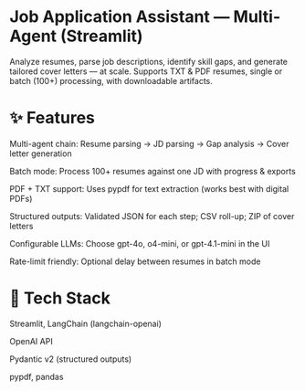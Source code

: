 # Job Application Assistant — Multi-Agent (Streamlit)
Analyze resumes, parse job descriptions, identify skill gaps, and generate tailored cover letters — at scale.
Supports TXT & PDF resumes, single or batch (100+) processing, with downloadable artifacts.

# ✨ Features
Multi-agent chain: Resume parsing → JD parsing → Gap analysis → Cover letter generation

Batch mode: Process 100+ resumes against one JD with progress & exports

PDF + TXT support: Uses pypdf for text extraction (works best with digital PDFs)

Structured outputs: Validated JSON for each step; CSV roll-up; ZIP of cover letters

Configurable LLMs: Choose gpt-4o, o4-mini, or gpt-4.1-mini in the UI

Rate-limit friendly: Optional delay between resumes in batch mode

# 🧱 Tech Stack
Streamlit, LangChain (langchain-openai)

OpenAI API

Pydantic v2 (structured outputs)

pypdf, pandas
